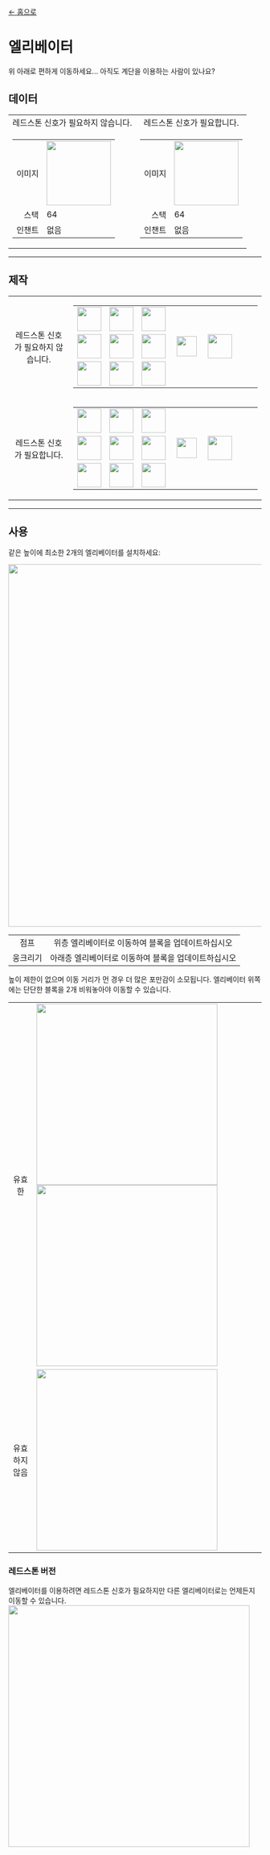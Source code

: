 [← 홈으로](../)
# 엘리베이터
위 아래로 편하게 이동하세요... 아직도 계단을 이용하는 사람이 있나요?

## 데이터
<table>
    <tr>
        <td align="center">레드스톤 신호가 필요하지 않습니다.</td>
        <td align="center">레드스톤 신호가 필요합니다.</td>
    </tr>
    <tr>
        <td>
            <table>
                <tr><td align="end">이미지</td><td><img src="https://i.imgur.com/OLqL1Kq.png" width="128"/></td></tr>
                <tr><td align="end">스택</td><td>64</td></tr>
                <tr><td align="end">인챈트</td><td>없음</td></tr>
            </table>
        </td>
        <td>
            <table>
                <tr><td align="end">이미지</td><td><img src="https://i.imgur.com/a3p64mU.png" width="128"/></td></tr>
                <tr><td align="end">스택</td><td>64</td></tr>
                <tr><td align="end">인챈트</td><td>없음</td></tr>
            </table>
        </td>
    </tr>
</table>

---

## 제작
<table>
    <tr>
        <td align="center">레드스톤 신호가 필요하지 않습니다.</td>
        <td>
            <table>
                <tr><td><img src="https://i.imgur.com/MGimsYu.png" width="48"/></td><td><img src="https://i.imgur.com/8CTkfhE.png" width="48"/></td><td><img src="https://i.imgur.com/MGimsYu.png" width="48"/></td><td colspan="3"></td></tr>
                <tr><td><img src="https://i.imgur.com/MGimsYu.png" width="48"/></td><td><img src="https://i.imgur.com/r52NwRM.png" width="48"/></td><td><img src="https://i.imgur.com/MGimsYu.png" width="48"/></td><td width="70" align="center"><img src="https://i.imgur.com/VE0KqIE.png" width="40"/></td><td><img src="https://i.imgur.com/OLqL1Kq.png" width="48"/></td><td width="70"></td></tr>
                <tr><td><img src="https://i.imgur.com/MGimsYu.png" width="48"/></td><td><img src="https://i.imgur.com/MGimsYu.png" width="48"/></td><td><img src="https://i.imgur.com/MGimsYu.png" width="48"/></td><td colspan="3"></td></tr>
            </table>
        </td>
    </tr>
    <tr>
        <td align="center">레드스톤 신호가 필요합니다.</td>
        <td>
            <table>
                <tr><td><img src="https://i.imgur.com/MGimsYu.png" width="48"/></td><td><img src="https://i.imgur.com/8CTkfhE.png" width="48"/></td><td><img src="https://i.imgur.com/MGimsYu.png" width="48"/></td><td colspan="3"></td></tr>
                <tr><td><img src="https://i.imgur.com/MGimsYu.png" width="48"/></td><td><img src="https://i.imgur.com/r52NwRM.png" width="48"/></td><td><img src="https://i.imgur.com/MGimsYu.png" width="48"/></td><td width="70" align="center"><img src="https://i.imgur.com/VE0KqIE.png" width="40"/></td><td><img src="https://i.imgur.com/a3p64mU.png" width="48"/></td><td width="70"></td></tr>
                <tr><td><img src="https://i.imgur.com/MGimsYu.png" width="48"/></td><td><img src="https://i.imgur.com/c6Cmqmi.png" width="48"/></td><td><img src="https://i.imgur.com/MGimsYu.png" width="48"/></td><td colspan="3"></td></tr>
            </table>
        </td>
    </tr>
</table>

---

## 사용
같은 높이에 최소한 2개의 엘리베이터를 설치하세요:

<img src="https://i.imgur.com/TCQMFr7.png" width="720"/>

<table>
    <tr><td align="center">점프</td><td align="center">위층 엘리베이터로 이동하여 블록을 업데이트하십시오</td></tr>
    <tr><td align="center">웅크리기</td><td align="center">아래층 엘리베이터로 이동하여 블록을 업데이트하십시오</td></tr>
</table>

높이 제한이 없으며 이동 거리가 먼 경우 더 많은 포만감이 소모됩니다.
엘리베이터 위쪽에는 단단한 블록을 2개 비워놓아야 이동할 수 있습니다.

<table>
    <tr><td align="center">유효한</td><td><img src="https://i.imgur.com/3fOeV1n.png" width="360"/><img src="https://i.imgur.com/b2QOaTl.png" width="360"/></td></tr>
    <tr><td align="center">유효하지 않음</td><td><img src="https://i.imgur.com/JYYtFGz.png" width="360"/></td></tr>
</table>

### 레드스톤 버전
엘리베이터를 이용하려면 레드스톤 신호가 필요하지만 다른 엘리베이터로는 언제든지 이동할 수 있습니다.
<img src="https://i.imgur.com/5mhxS2h.png" width="480"/>
